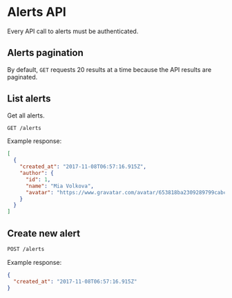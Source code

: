 # Alerts API
Every API call to alerts must be authenticated.

## Alerts pagination
By default, `GET` requests 20 results at a time because the API results are paginated.

## List alerts
Get all alerts.

```sh
GET /alerts
```

Example response:

```json
[
  {
    "created_at": "2017-11-08T06:57:16.915Z",
    "author": {
      "id": 1,
      "name": "Mia Volkova",
      "avatar": "https://www.gravatar.com/avatar/653818ba2309289799cabc3e90033f83?s=80\u0026d=retro"
    }
  }
]
```

## Create new alert
```sh
POST /alerts
```

Example response:

```json
{
  "created_at": "2017-11-08T06:57:16.915Z"
}
```
